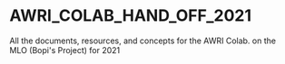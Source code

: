 # AWRI_COLAB_HAND_OFF_2021
All the documents, resources, and concepts for the AWRI Colab. on the MLO (Bopi's Project) for 2021 
